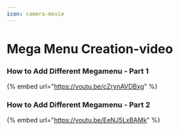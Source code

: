 ```yaml
---
icon: camera-movie
---
```


# Mega Menu Creation-video

### How to Add Different Megamenu - Part 1 <a href="#how-to-add-different-megamenu-part-1" id="how-to-add-different-megamenu-part-1"></a>

{% embed url="https://youtu.be/cZrynAVDBxg" %}

### How to Add Different Megamenu - Part 2 <a href="#how-to-add-different-megamenu-part-1" id="how-to-add-different-megamenu-part-1"></a>

{% embed url="https://youtu.be/EeNJ5LxBAMk" %}
